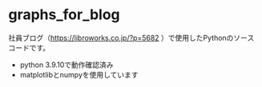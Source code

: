 # graphs_for_blog
社員ブログ（https://libroworks.co.jp/?p=5682 ）で使用したPythonのソースコードです。

- python 3.9.10で動作確認済み
- matplotlibとnumpyを使用しています
